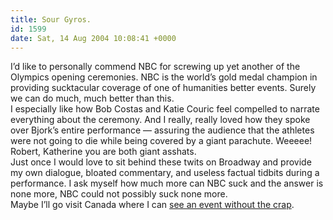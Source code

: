 ```yaml
---
title: Sour Gyros.
id: 1599
date: Sat, 14 Aug 2004 10:08:41 +0000
---
```


I’d like to personally commend <span class="caps">NBC</span> for screwing up yet another of the Olympics opening ceremonies. <span class="caps">NBC</span> is the world’s gold medal champion in providing sucktacular coverage of one of humanities better events. Surely we can do much, much better than this.  
 I especially like how Bob Costas and Katie Couric feel compelled to narrate everything about the ceremony. And I really, really loved how they spoke over Bjork’s entire performance — assuring the audience that the athletes were not going to die while being covered by a giant parachute. Weeeee!  
 Robert, Katherine you are both giant asshats.  
 Just once I would love to sit behind these twits on Broadway and provide my own dialogue, bloated commentary, and useless factual tidbits during a performance. I ask myself how much more can <span class="caps">NBC</span> suck and the answer is none more, <span class="caps">NBC</span> could not possibly suck none more.  
 Maybe I’ll go visit Canada where I can [see an event without the crap](http://www.slate.com/id/2105148/).


